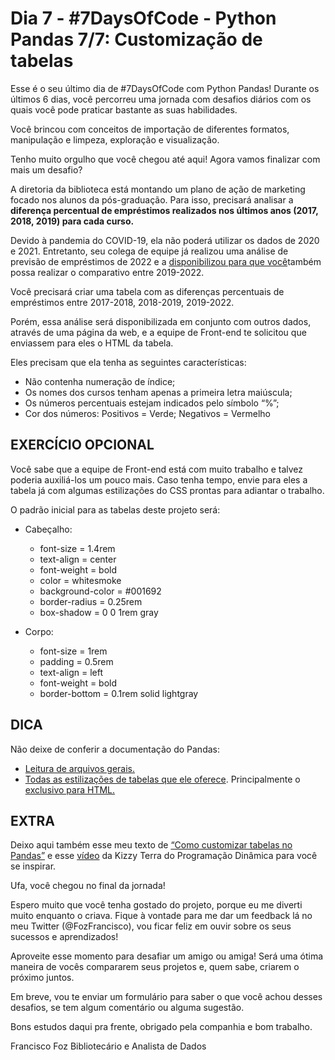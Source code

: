 # Dia 7 - #7DaysOfCode - Python Pandas 7/7: Customização de tabelas

Esse é o seu último dia de #7DaysOfCode com Python Pandas! Durante os últimos 6 dias, você percorreu uma jornada com desafios diários com os quais você pode praticar bastante as suas habilidades.

Você brincou com conceitos de importação de diferentes formatos, manipulação e limpeza, exploração e visualização.

Tenho muito orgulho que você chegou até aqui! Agora vamos finalizar com mais um desafio?

A diretoria da biblioteca está montando um plano de ação de marketing focado nos alunos da pós-graduação. Para isso, precisará analisar a **diferença percentual de empréstimos realizados nos últimos anos (2017, 2018, 2019) para cada curso.**

Devido à pandemia do COVID-19, ela não poderá utilizar os dados de 2020 e 2021. Entretanto, seu colega de equipe já realizou uma análise de previsão de empréstimos de 2022 e a [disponibilizou para que você](https://github.com/FranciscoFoz/7_Days_of_Code_Alura-Python-Pandas/blob/main/Dia_7-Apresentando_resultados_em_HTML/Dataset/previsao?utm_medium=email&_hsenc=p2ANqtz--o0LVkxC0MSW_O6Kfnb8RDWknv5zciyxvs2gv8Hlorz5F6hcpKiXFL9kLQXH2DppZSDHGjhFKqyMo3ArOkZxHOx_os0w&_hsmi=270881946&utm_content=270881946&utm_source=hs_automation)também possa realizar o comparativo entre 2019-2022.

Você precisará criar uma tabela com as diferenças percentuais de empréstimos entre 2017-2018, 2018-2019, 2019-2022.

Porém, essa análise será disponibilizada em conjunto com outros dados, através de uma página da web, e a equipe de Front-end te solicitou que enviassem para eles o HTML da tabela.

Eles precisam que ela tenha as seguintes características:

- Não contenha numeração de índice;
- Os nomes dos cursos tenham apenas a primeira letra maiúscula;
- Os números percentuais estejam indicados pelo símbolo “%”;
- Cor dos números: Positivos = Verde; Negativos = Vermelho

## EXERCÍCIO OPCIONAL

Você sabe que a equipe de Front-end está com muito trabalho e talvez poderia auxiliá-los um pouco mais. Caso tenha tempo, envie para eles a tabela já com algumas estilizações do CSS prontas para adiantar o trabalho.

O padrão inicial para as tabelas deste projeto será:

- Cabeçalho:

  - font-size = 1.4rem
  - text-align = center
  - font-weight = bold
  - color = whitesmoke
  - background-color = #001692
  - border-radius = 0.25rem
  - box-shadow = 0 0 1rem gray

- Corpo:
  - font-size = 1rem
  - padding = 0.5rem
  - text-align = left
  - font-weight = bold
  - border-bottom = 0.1rem solid lightgray

## DICA

Não deixe de conferir a documentação do Pandas:

- [Leitura de arquivos gerais.](https://pandas.pydata.org/docs/reference/api/pandas.read_table.html?utm_medium=email&_hsenc=p2ANqtz-_ZpY3PrnTf96B8_roMQ_8ZiJDULPLa5ugYfEzat8VPz32Jvmb_-T82GgizvfJYTBjTUwI8PK5UNtKlmT8raT0HB3syrg&_hsmi=270881946&utm_content=270881946&utm_source=hs_automation#pandas.read_table)
- [Todas as estilizações de tabelas que ele oferece](https://pandas.pydata.org/pandas-docs/version/1.3/reference/api/pandas.io.formats.style.Styler.html?utm_medium=email&_hsenc=p2ANqtz-86SuXM0KbYZ3RIel0FYYMQbZeNU_yu_-OsEdeet9_XsK_YMdnWIofAiaalgMLBT6IjeaKwBqalTroamzD05gZn82pglg&_hsmi=270881946&utm_content=270881946&utm_source=hs_automation). Principalmente o [exclusivo para HTML.](https://pandas.pydata.org/pandas-docs/version/1.3/reference/api/pandas.io.formats.style.Styler.to_html.html?utm_medium=email&_hsenc=p2ANqtz-9A8ItP16B0K9ShmZOHoXBrKf8fHraf9P-44Kd9TjXpV3qwz5pJCuHkP6jx7pzL3x1-Cx97avMtf8pAPb1kQQMIv4V8zQ&_hsmi=270881946&utm_content=270881946&utm_source=hs_automation)

## EXTRA

Deixo aqui também esse meu texto de [“Como customizar tabelas no Pandas”](https://franciscofoz.medium.com/como-customizar-tabelas-no-pandas-9e6c4593b8d2) e esse [vídeo](https://www.youtube.com/watch?v=8Yi3T_CeA9E) da Kizzy Terra do Programação Dinâmica para você se inspirar.

Ufa, você chegou no final da jornada!

Espero muito que você tenha gostado do projeto, porque eu me diverti muito enquanto o criava. Fique à vontade para me dar um feedback lá no meu Twitter (@FozFrancisco), vou ficar feliz em ouvir sobre os seus sucessos e aprendizados!

Aproveite esse momento para desafiar um amigo ou amiga! Será uma ótima maneira de vocês compararem seus projetos e, quem sabe, criarem o próximo juntos.

Em breve, vou te enviar um formulário para saber o que você achou desses desafios, se tem algum comentário ou alguma sugestão.

Bons estudos daqui pra frente, obrigado pela companhia e bom trabalho.

Francisco Foz
Bibliotecário e Analista de Dados
